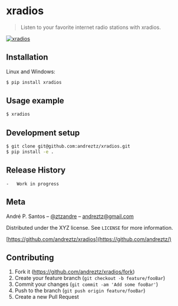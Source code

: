 # xradios

> Listen to your favorite internet radio stations with xradios.


[![xradios]()](#)

## Installation

Linux and Windows:

```bash
$ pip install xradios
```

## Usage example

```bash
$ xradios
```

## Development setup

```bash
$ git clone git@github.com:andreztz/xradios.git
$ pip install -e .
```

## Release History

    -   Work in progress

## Meta

André P. Santos – [@ztzandre](https://twitter.com/ztzandre) – andreztz@gmail.com

Distributed under the XYZ license. See `LICENSE` for more information.

[https://github.com/andreztz/xradios](https://github.com/andreztz/)

## Contributing

1. Fork it (<https://github.com/andreztz/xradios/fork>)
2. Create your feature branch (`git checkout -b feature/fooBar`)
3. Commit your changes (`git commit -am 'Add some fooBar'`)
4. Push to the branch (`git push origin feature/fooBar`)
5. Create a new Pull Request
